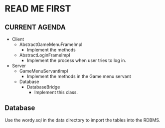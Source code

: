 # READ ME FIRST

## CURRENT AGENDA 

* Client
    * AbstractGameMenuFrameImpl
        * Implement the methods
    * AbstractLoginFrameImpl
        * Implement the process when user tries to log in.
* Server
    * GameMenuServantImpl
        * Implement the methods in the Game menu servant
    * Database
        * DatabaseBridge
            * Implement this class.

## Database

Use the wordy.sql in the data directory to import the tables
into the RDBMS.